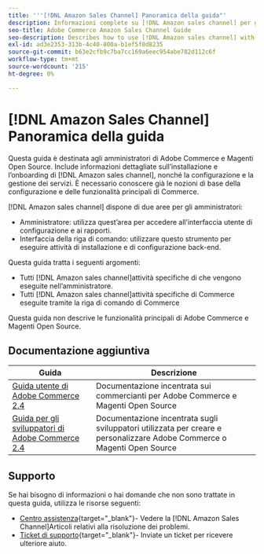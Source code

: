 ```yaml
---
title: '''[!DNL Amazon Sales Channel] Panoramica della guida"'
description: Informazioni complete su [!DNL Amazon sales channel] per gli amministratori di Adobe Commerce e di Magento Open Source, incluse l’installazione e l’onboarding
seo-title: Adobe Commerce Amazon Sales Channel Guide
seo-description: Describes how to use [!DNL Amazon sales channel] with Adobe Commerce or Magento Open Source.
exl-id: ad3e2353-313b-4c40-800a-b1ef5f0d8235
source-git-commit: b63e2cfb9c7ba7cc169a6eec954abe782d112c6f
workflow-type: tm+mt
source-wordcount: '215'
ht-degree: 0%

---
```


# [!DNL Amazon Sales Channel] Panoramica della guida

Questa guida è destinata agli amministratori di Adobe Commerce e Magenti Open Source. Include informazioni dettagliate sull’installazione e l’onboarding di [!DNL Amazon sales channel], nonché la configurazione e la gestione dei servizi. È necessario conoscere già le nozioni di base della configurazione e delle funzionalità principali di Commerce.

[!DNL Amazon sales channel] dispone di due aree per gli amministratori:

* Amministratore: utilizza quest’area per accedere all’interfaccia utente di configurazione e ai rapporti.
* Interfaccia della riga di comando: utilizzare questo strumento per eseguire attività di installazione e di configurazione back-end.

Questa guida tratta i seguenti argomenti:

* Tutti [!DNL Amazon sales channel]attività specifiche di che vengono eseguite nell’amministratore.
* Tutti [!DNL Amazon sales channel]attività specifiche di Commerce eseguite tramite la riga di comando di Commerce

Questa guida non descrive le funzionalità principali di Adobe Commerce e Magenti Open Source.

## Documentazione aggiuntiva

| Guida | Descrizione |
|------ | ----------- |
| [Guida utente di Adobe Commerce 2.4](https://docs.magento.com/user-guide/) | Documentazione incentrata sui commercianti per Adobe Commerce e Magenti Open Source |
| [Guida per gli sviluppatori di Adobe Commerce 2.4](https://devdocs.magento.com/) | Documentazione incentrata sugli sviluppatori utilizzata per creare e personalizzare Adobe Commerce o Magenti Open Source |

## Supporto

Se hai bisogno di informazioni o hai domande che non sono trattate in questa guida, utilizza le risorse seguenti:

* [Centro assistenza](https://support.magento.com/hc/en-us){target="_blank"}- Vedere la [!DNL Amazon Sales Channel]Articoli relativi alla risoluzione dei problemi.
* [Ticket di supporto](https://support.magento.com/hc/en-us/articles/360000913794#submit-ticket){target="_blank"}- Inviate un ticket per ricevere ulteriore aiuto.
